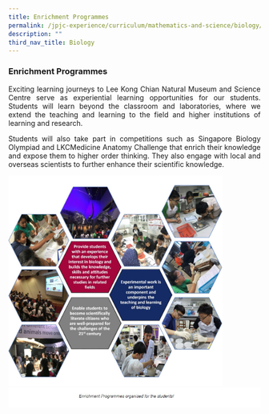 ```yaml
---
title: Enrichment Programmes
permalink: /jpjc-experience/curriculum/mathematics-and-science/biology/enrichment-programmes/
description: ""
third_nav_title: Biology
---
```

### **Enrichment Programmes**
<p align=justify>
Exciting learning journeys to Lee Kong Chian Natural Museum and Science Centre serve as experiential learning opportunities for our students. Students will learn beyond the classroom and laboratories, where we extend the teaching and learning to the field and higher institutions of learning and research.</p>
<p align=justify>
Students will also take part in competitions such as Singapore Biology Olympiad and LKCMedicine Anatomy Challenge that enrich their knowledge and expose them to higher order thinking. They also engage with local and overseas scientists to further enhance their scientific knowledge.</p>

<img src="/images/Biology%201.jpg" 
     style="width:85%">
![](/images/Biology%201%20caption.jpg)